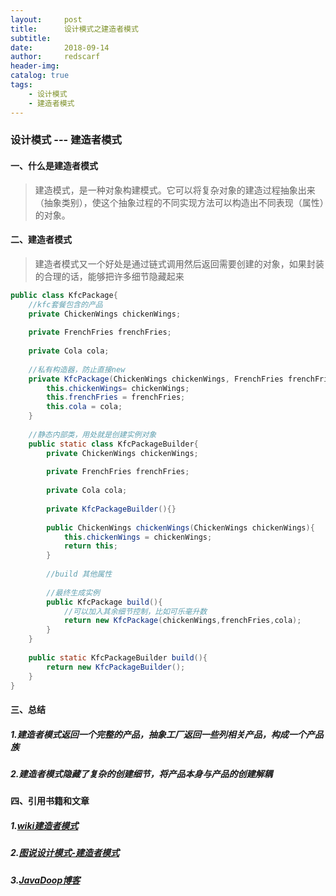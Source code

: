 ```yaml
---
layout:     post
title:      设计模式之建造者模式
subtitle:   
date:       2018-09-14
author:     redscarf                                            
header-img: 
catalog: true                                           
tags:                                                           
    - 设计模式 
    - 建造者模式
---
```


### 设计模式 --- 建造者模式

#### 一、什么是建造者模式

> 建造模式，是一种对象构建模式。它可以将复杂对象的建造过程抽象出来（抽象类别），使这个抽象过程的不同实现方法可以构造出不同表现（属性）的对象。

#### 二、建造者模式

> 建造者模式又一个好处是通过链式调用然后返回需要创建的对象，如果封装的合理的话，能够把许多细节隐藏起来

```java
public class KfcPackage{
    //kfc套餐包含的产品
    private ChickenWings chickenWings;
    
    private FrenchFries frenchFries;
    
    private Cola cola;
    
    //私有构造器，防止直接new
    private KfcPackage(ChickenWings chickenWings, FrenchFries frenchFries, Cola cola){
        this.chickenWings= chickenWings;
        this.frenchFries = frenchFries;
        this.cola = cola;
    }
    
    //静态内部类，用处就是创建实例对象
    public static class KfcPackageBuilder{
        private ChickenWings chickenWings;
    
    	private FrenchFries frenchFries;
    
    	private Cola cola;
        
        private KfcPackageBuilder(){}
        
        public ChickenWings chickenWings(ChickenWings chickenWings){
            this.chickenWings = chickenWings;
            return this;
        }
        
        //build 其他属性
        
        //最终生成实例
        public KfcPackage build(){
            //可以加入其余细节控制，比如可乐毫升数
            return new KfcPackage(chickenWings,frenchFries,cola);
        }
    }
    
    public static KfcPackageBuilder build(){
        return new KfcPackageBuilder();
    }
}
```

#### 三、总结

##### 1.***建造者模式返回一个完整的产品，抽象工厂返回一些列相关产品，构成一个产品族***

##### 2.建造者模式隐藏了复杂的创建细节，将产品本身与产品的创建解耦

#### 四、引用书籍和文章

##### 1.[wiki建造者模式](https://zh.wikipedia.org/wiki/%E7%94%9F%E6%88%90%E5%99%A8%E6%A8%A1%E5%BC%8F)

##### 2.[图说设计模式-建造者模式](https://design-patterns.readthedocs.io/zh_CN/latest/creational_patterns/builder.html)

##### 3.[JavaDoop博客](https://javadoop.com/post/design-pattern#%E5%BB%BA%E9%80%A0%E8%80%85%E6%A8%A1%E5%BC%8F)

